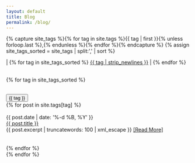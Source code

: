 ```yaml
---
layout: default
title: Blog
permalink: /blog/
---
```


{% capture site_tags %}{% for tag in site.tags %}{{ tag | first }}{% unless forloop.last %},{% endunless %}{% endfor %}{% endcapture %}
{% assign site_tags_sorted = site_tags | split:',' | sort %}

<div> | 
{% for tag in site_tags_sorted %}
  <a href='/blog/#{{ tag | slugify }}'>{{ tag | strip_newlines }}</a> | 
{% endfor %}
</div><br>

{% for tag in site_tags_sorted %}
  <div name='{{ tag | slugify }}'>
    <br><button class='tag'>{{ tag }}</button><br>
    {% for post in site.tags[tag] %}
      <div id='date'><br>{{ post.date | date: '%-d %B, %Y' }}</div>
      <div id='page-title'><a href='{{ post.url }}'>{{ post.title }}</a></div>
      {{ post.excerpt | truncatewords: 100 | xml_escape }}
      <a href='{{ post.url }}'>[Read&nbsp;More]</a>
      <br><br><br>
    {% endfor %}
  </div>
{% endfor %}
